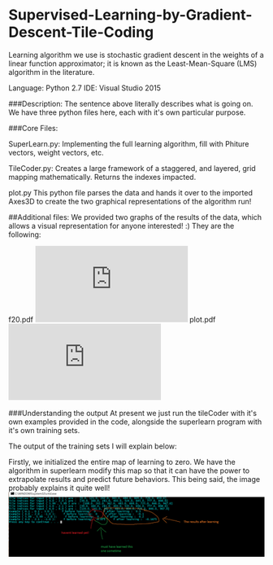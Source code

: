 # Supervised-Learning-by-Gradient-Descent-Tile-Coding
Learning algorithm we use is stochastic gradient descent in the weights of a linear function approximator; it is known as the Least-Mean-Square (LMS) algorithm in the literature. 

Language: Python 2.7
IDE: Visual Studio 2015
  
###Description:
The sentence above literally describes what is going on. We have three python files here, each with it's own particular purpose.


###Core Files:

SuperLearn.py: Implementing the full learning algorithm, fill with Phiture vectors, weight vectors, etc. 

TileCoder.py: Creates a large framework of a staggered, and layered, grid mapping mathematically. Returns the indexes impacted.

plot.py
             This python file parses the data and hands it over to the imported Axes3D to create the two graphical representations of the algorithm run! 


##Additional files:
We provided two graphs of the results of the data, which allows a visual representation for anyone interested! :)
They are the following:

f20.pdf
![](https://github.com/ctevans/Supervised-Learning-by-Gradient-Descent-Tile-Coding/blob/master/tileCodingProject!/tileCodingProject!/f20.pdf)
plot.pdf
![](https://github.com/ctevans/Supervised-Learning-by-Gradient-Descent-Tile-Coding/blob/master/tileCodingProject!/tileCodingProject!/plot.pdf)


###Understanding the output
At present we just run the tileCoder with it's own examples provided in the code, alongside the superlearn program with it's own training sets.

The output of the training sets I will explain below:

Firstly, we initialized the entire map of learning to zero. We have the algorithm in superlearn modify this map so that it can have the power to extrapolate results and predict future behaviors. This being said, the image probably explains it quite well!
![](https://raw.githubusercontent.com/ctevans/Supervised-Learning-by-Gradient-Descent-Tile-Coding/master/tileCodingProject!/supervisedLearningOutput.png)

